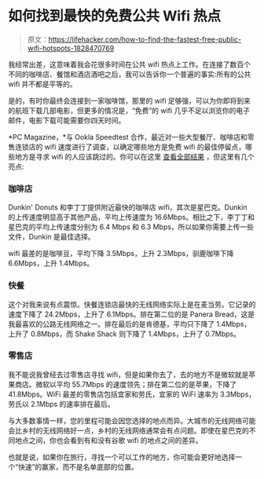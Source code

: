 # 如何找到最快的免费公共 Wifi 热点

> 原文：<https://lifehacker.com/how-to-find-the-fastest-free-public-wifi-hotspots-1828470769>

我经常出差，这意味着我会花很多时间在公共 wifi 热点上工作。在连接了数百个不同的咖啡店、餐馆和酒店酒吧之后，我可以告诉你一个普遍的事实:所有的公共 wifi 并不都是平等的。



是的，有时你最终会连接到一家咖啡馆，那里的 wifi 足够强，可以为你即将到来的航班下载几部电影，但更多的情况是，“免费”的 wifi 几乎不足以浏览你的电子邮件，电影下载可能需要你四天时间。

*PC Magazine，*与 Ookla Speedtest 合作，最近对一些大型餐厅、咖啡店和零售连锁店的 wifi 速度进行了调查，以确定哪些地方是免费 wifi 的最佳停留点，哪些地方是寻求 wifi 的人应该跳过的。你可以在这里 [查看全部结果](https://www.pcmag.com/article/363095/the-fastest-free-nationwide-wi-fi) ，但这里有几个亮点:

### 咖啡店

Dunkin' Donuts 和李丁丁提供附近最快的咖啡店 wifi，其次是星巴克。Dunkin 的上传速度明显高于其他产品，平均上传速度为 16.6Mbps。相比之下，李丁丁和星巴克的平均上传速度分别为 6.4 Mbps 和 6.3 Mbps，所以如果你需要上传一些文件，Dunkin 是最佳选择。

wifi 最差的是咖啡豆，平均下降 3.5Mbps，上升 2.3Mbps，驯鹿咖啡下降 6.6Mbps，上升 1.4Mbps。

### 快餐

这个对我来说有点震惊。快餐连锁店最快的无线网络实际上是在麦当劳。它记录的速度下降了 24.2Mbps，上升了 6.1Mbps。排在第二位的是 Panera Bread，这是我最喜欢的公路无线网络之一。排在最后的是肯德基，平均只下降了 1.4Mbps，上升了 0.8Mbps，而 Shake Shack 则下降了 1.4Mbps，上升了 0.7Mbps。

### 零售店

我不能说我曾经去过零售店寻找 wifi，但是如果你去了，去的地方不是微软就是苹果商店。微软以平均 55.7Mbps 的速度领先；排在第二位的是苹果，下降了 41.8Mbps。WiFi 最差的零售店包括宜家和劳氏，宜家的 WiFi 速率为 3.3Mbps，劳氏以 2.1Mbps 的速率排在最后。

与大多数事情一样，您的里程可能会因您选择的地点而异。大城市的无线网络可能会比乡村的无线网络好一点，乡村的无线网络通常会有点问题。即使在星巴克的不同地点之间，你也会看到有和没有谷歌 wifi 的地点之间的差异。

也就是说，如果你在旅行，寻找一个可以工作的地方，你可能会更好地选择一个“快速”的赢家，而不是名单底部的位置。